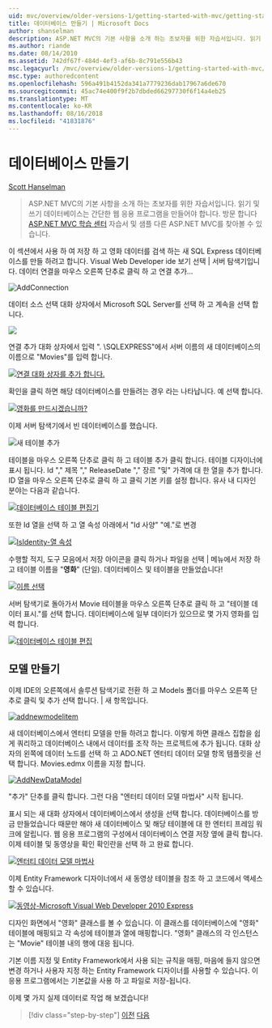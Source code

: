 ```yaml
---
uid: mvc/overview/older-versions-1/getting-started-with-mvc/getting-started-with-mvc-part4
title: 데이터베이스 만들기 | Microsoft Docs
author: shanselman
description: ASP.NET MVC의 기본 사항을 소개 하는 초보자를 위한 자습서입니다. 읽기 및 쓰기 데이터베이스에서 간단한 웹 응용 프로그램을 만듭니다.
ms.author: riande
ms.date: 08/14/2010
ms.assetid: 742df67f-484d-4ef3-af6b-8c791e556b43
msc.legacyurl: /mvc/overview/older-versions-1/getting-started-with-mvc/getting-started-with-mvc-part4
msc.type: authoredcontent
ms.openlocfilehash: 596a491b4152da341a7779236dab17967a6de670
ms.sourcegitcommit: 45ac74e400f9f2b7dbded66297730f6f14a4eb25
ms.translationtype: MT
ms.contentlocale: ko-KR
ms.lasthandoff: 08/16/2018
ms.locfileid: "41831876"
---
```

<a name="creating-a-database"></a>데이터베이스 만들기
====================
[Scott Hanselman](https://github.com/shanselman)

> ASP.NET MVC의 기본 사항을 소개 하는 초보자를 위한 자습서입니다. 읽기 및 쓰기 데이터베이스는 간단한 웹 응용 프로그램을 만들어야 합니다. 방문 합니다 [ASP.NET MVC 학습 센터](../../../index.md) 자습서 및 샘플 다른 ASP.NET MVC를 찾아볼 수 있습니다.


이 섹션에서 사용 하 여 저장 하 고 영화 데이터를 검색 하는 새 SQL Express 데이터베이스를 만들 하려고 합니다. Visual Web Developer ide 보기 선택 | 서버 탐색기입니다. 데이터 연결을 마우스 오른쪽 단추로 클릭 하 고 연결 추가...

![AddConnection](getting-started-with-mvc-part4/_static/image1.png)

데이터 소스 선택 대화 상자에서 Microsoft SQL Server를 선택 하 고 계속을 선택 합니다.

![](getting-started-with-mvc-part4/_static/image2.png)

연결 추가 대화 상자에서 입력 ". \SQLEXPRESS"에서 서버 이름의 새 데이터베이스의 이름으로 "Movies"를 입력 합니다.

[![연결 대화 상자를 추가 합니다.](getting-started-with-mvc-part4/_static/image4.png)](getting-started-with-mvc-part4/_static/image3.png)

확인을 클릭 하면 해당 데이터베이스를 만들려는 경우 라는 나타납니다. 예 선택 합니다.

[![영화를 만드시겠습니까?](getting-started-with-mvc-part4/_static/image6.png)](getting-started-with-mvc-part4/_static/image5.png)

이제 서버 탐색기에서 빈 데이터베이스를 했습니다.

![새 테이블 추가](getting-started-with-mvc-part4/_static/image7.png)

테이블을 마우스 오른쪽 단추로 클릭 하 고 테이블 추가 클릭 합니다. 테이블 디자이너에 표시 됩니다. Id "," 제목 "," ReleaseDate "," 장르 "및" 가격에 대 한 열을 추가 합니다. ID 열을 마우스 오른쪽 단추로 클릭 하 고 클릭 기본 키를 설정 합니다. 유사 내 디자인 분야는 다음과 같습니다.

[![데이터베이스 테이블 편집기](getting-started-with-mvc-part4/_static/image9.png)](getting-started-with-mvc-part4/_static/image8.png)

또한 Id 열을 선택 하 고 열 속성 아래에서 "Id 사양" "예."로 변경

[![IsIdentity-열 속성](getting-started-with-mvc-part4/_static/image11.png)](getting-started-with-mvc-part4/_static/image10.png)

수행할 적지, 도구 모음에서 저장 아이콘을 클릭 하거나 파일을 선택 | 메뉴에서 저장 하 고 테이블 이름을 "**영화**" (단일). 데이터베이스 및 테이블을 만들었습니다!

[![이름 선택](getting-started-with-mvc-part4/_static/image13.png)](getting-started-with-mvc-part4/_static/image12.png)

서버 탐색기로 돌아가서 Movie 테이블을 마우스 오른쪽 단추로 클릭 하 고 "테이블 데이터 표시."를 선택 합니다. 데이터베이스에 일부 데이터가 있으므로 몇 가지 영화를 입력 합니다.

[![데이터베이스 테이블 편집](getting-started-with-mvc-part4/_static/image15.png)](getting-started-with-mvc-part4/_static/image14.png)

## <a name="creating-a-model"></a>모델 만들기

이제 IDE의 오른쪽에서 솔루션 탐색기로 전환 하 고 Models 폴더를 마우스 오른쪽 단추로 클릭 및 추가 선택 합니다. | 새 항목입니다.

[![addnewmodelitem](getting-started-with-mvc-part4/_static/image17.png)](getting-started-with-mvc-part4/_static/image16.png)

새 데이터베이스에서 엔터티 모델을 만들 하려고 합니다. 이렇게 하면 클래스 집합을 쉽게 쿼리하고 데이터베이스 내에서 데이터를 조작 하는 프로젝트에 추가 됩니다. 대화 상자의 왼쪽에 데이터 노드를 선택 하 고 ADO.NET 엔터티 데이터 모델 항목 템플릿을 선택 합니다. Movies.edmx 이름을 지정 합니다.

[![AddNewDataModel](getting-started-with-mvc-part4/_static/image19.png)](getting-started-with-mvc-part4/_static/image18.png)

"추가" 단추를 클릭 합니다. 그런 다음 "엔터티 데이터 모델 마법사" 시작 됩니다.

표시 되는 새 대화 상자에서 데이터베이스에서 생성을 선택 합니다. 데이터베이스를 방금 만들었습니다 때문만 해야 새 데이터베이스 및 해당 테이블에 대 한 엔터티 프레임 워크에 알립니다. 웹 응용 프로그램의 구성에서 데이터베이스 연결 저장 옆에 클릭 합니다. 이제 테이블 및 동영상을 확인 확인란을 선택 하 고 완료 합니다.

[![엔터티 데이터 모델 마법사](getting-started-with-mvc-part4/_static/image21.png)](getting-started-with-mvc-part4/_static/image20.png)

이제 Entity Framework 디자이너에서 새 동영상 테이블을 참조 하 고 코드에서 액세스할 수 있습니다.

[![동영상-Microsoft Visual Web Developer 2010 Express](getting-started-with-mvc-part4/_static/image23.png)](getting-started-with-mvc-part4/_static/image22.png)

디자인 화면에서 "영화" 클래스를 볼 수 있습니다. 이 클래스를 데이터베이스에 "영화" 테이블에 매핑되고 각 속성에 테이블과 열에 매핑합니다. "영화" 클래스의 각 인스턴스는 "Movie" 테이블 내의 행에 대응 됩니다.

기본 이름 지정 및 Entity Framework에서 사용 되는 규칙을 매핑, 마음에 들지 않으면 변경 하거나 사용자 지정 하는 Entity Framework 디자이너를 사용할 수 있습니다. 이 응용 프로그램에서는 기본값을 사용 하 고 파일로 저장-됩니다.

이제 몇 가지 실제 데이터로 작업 해 보겠습니다!

> [!div class="step-by-step"]
> [이전](getting-started-with-mvc-part3.md)
> [다음](getting-started-with-mvc-part5.md)
